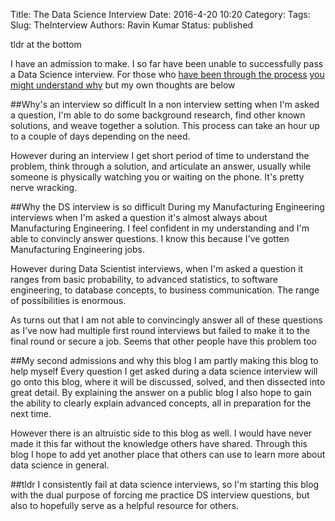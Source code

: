 Title: The Data Science Interview
Date: 2016-4-20 10:20
Category:
Tags: 
Slug: TheInterview
Authors: Ravin Kumar
Status: published

tldr at the bottom

I have an admission to make. I so far have been
unable to successfully pass a Data Science interview.
For those who 
[have been through the process](http://treycausey.com/data_science_interviews.html) 
[you might understand why](http://www.erinshellman.com/crushed-it-landing-a-data-science-job/) 
but my own thoughts are below

##Why's an interview so difficult 
In a non interview setting when I'm asked a question, I'm able to do some 
background research, find other known solutions, and weave together a solution.
This process can take an hour up to a couple of days depending on the need.

However during an interview I get short period of time to understand the
problem, think through a solution, and articulate an answer, usually while
someone is physically watching you or waiting on the phone. It's pretty nerve
wracking.

##Why the DS interview is so difficult
During my Manufacturing Engineering interviews when I'm asked a question
it's almost always about Manufacturing Engineering. I feel confident in my 
understanding and I'm able to convincly answer questions. I know this 
because I've gotten Manufacturing Engineering jobs.

However during Data Scientist interviews, when I'm asked a question it ranges
from basic probability, to advanced statistics, to software engineering,
to database concepts, to business communication. The range of possibilities
is enormous.

As turns out that I am not able to convincingly answer all of these questions
as I've now had multiple first round
interviews but failed to make it to the final round or secure a job.
Seems that other people have this problem too

##My second admissions and why this blog
I am partly making this blog to help myself
Every question I get asked during a data science interview will go onto
this blog, where it will be discussed, solved, and then dissected into great
detail. By explaining the answer on a public blog I also hope to gain the
ability to clearly explain advanced concepts, all in preparation for the next time.

However there is an altruistic side to this blog as well. I would have
never made it this far without the knowledge others have shared. Through
this blog I hope to add yet another place that others can use to learn more
about data science in general.

##tldr
I consistently fail at data science interviews, so I'm starting this blog
with the dual purpose of forcing me practice DS interview questions,
but also to hopefully serve as a helpful resource for others.